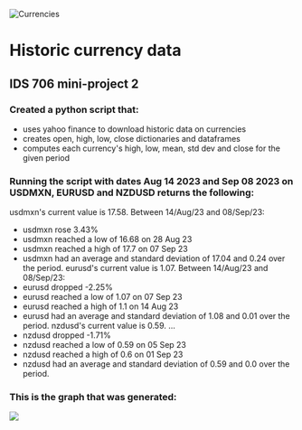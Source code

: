 ![Currencies](https://github.com/nogibjj/mini-project2-jcb/actions/workflows/ci-cd_actions.yml/badge.svg)

# Historic currency data

## IDS 706 mini-project 2

### Created a python script that:
* uses yahoo finance to download historic data on currencies
* creates open, high, low, close dictionaries and dataframes
* computes each currency's high, low, mean, std dev and close for the given period

### Running the script with dates Aug 14 2023 and Sep 08 2023 on USDMXN, EURUSD and NZDUSD returns the following:

usdmxn's current value is 17.58.
Between 14/Aug/23 and 08/Sep/23:
- usdmxn rose 3.43%
- usdmxn reached a low of 16.68 on 28 Aug 23
- usdmxn reached a high of 17.7 on 07 Sep 23
- usdmxn had an average and standard deviation of 17.04 and 0.24 over the period.
eurusd's current value is 1.07.
Between 14/Aug/23 and 08/Sep/23:
- eurusd dropped -2.25%
- eurusd reached a low of 1.07 on 07 Sep 23
- eurusd reached a high of 1.1 on 14 Aug 23
- eurusd had an average and standard deviation of 1.08 and 0.01 over the period.
nzdusd's current value is 0.59.
...
- nzdusd dropped -1.71%
- nzdusd reached a low of 0.59 on 05 Sep 23
- nzdusd reached a high of 0.6 on 01 Sep 23
- nzdusd had an average and standard deviation of 0.59 and 0.0 over the period.

### This is the graph that was generated:
![](https://github.com/nogibjj/mini-project2-jcb/blob/main/ccy_returns.png)

